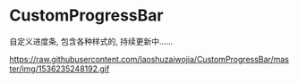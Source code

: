 # CustomProgressBar
自定义进度条, 包含各种样式的, 持续更新中......




https://raw.githubusercontent.com/laoshuzaiwojia/CustomProgressBar/master/img/1536235248192.gif






